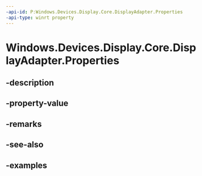 ```yaml
---
-api-id: P:Windows.Devices.Display.Core.DisplayAdapter.Properties
-api-type: winrt property
---
```


<!-- Property syntax.
public IMapView<Guid, object> Properties { get; }
-->

# Windows.Devices.Display.Core.DisplayAdapter.Properties

## -description

## -property-value

## -remarks

## -see-also

## -examples

